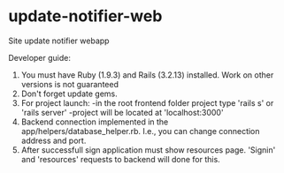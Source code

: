 update-notifier-web
===============

Site update notifier webapp

Developer guide:
1. You must have Ruby (1.9.3) and Rails (3.2.13) installed. Work on other versions is not guaranteed
2. Don't forget update gems.
3. For project launch: 
	-in the root frontend folder project type 'rails s' or 'rails server'
	-project will be located at 'localhost:3000'
4. Backend connection implemented in the app/helpers/database_helper.rb. I.e., you can change connection address and port.
5. After successfull sign application must show resources page. 'Signin' and 'resources' requests to backend will done for this.